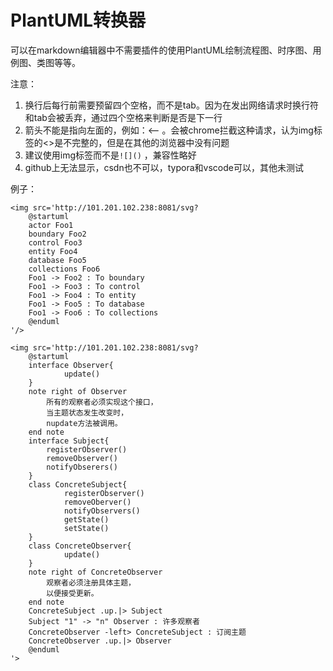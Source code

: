 # PlantUML转换器

可以在markdown编辑器中不需要插件的使用PlantUML绘制流程图、时序图、用例图、类图等等。

注意：
1. 换行后每行前需要预留四个空格，而不是tab。因为在发出网络请求时换行符和tab会被丢弃，通过四个空格来判断是否是下一行
2. 箭头不能是指向左面的，例如：<-- 。会被chrome拦截这种请求，认为img标签的<>是不完整的，但是在其他的浏览器中没有问题
3. 建议使用img标签而不是`![]()` ，兼容性略好
4. github上无法显示，csdn也不可以，typora和vscode可以，其他未测试

例子：

```
<img src='http://101.201.102.238:8081/svg?
    @startuml
    actor Foo1
    boundary Foo2
    control Foo3
    entity Foo4
    database Foo5
    collections Foo6
    Foo1 -> Foo2 : To boundary
    Foo1 -> Foo3 : To control
    Foo1 -> Foo4 : To entity
    Foo1 -> Foo5 : To database
    Foo1 -> Foo6 : To collections
    @enduml
'/>
```


```
<img src='http://101.201.102.238:8081/svg?
    @startuml
    interface Observer{
            update()
    }
    note right of Observer
        所有的观察者必须实现这个接口，
        当主题状态发生改变时，
        nupdate方法被调用。
    end note
    interface Subject{
        registerObserver()
        removeObserver()
        notifyObserers()
    }
    class ConcreteSubject{
            registerObserver()
            removeOberver()
            notifyObservers()
            getState()
            setState()
    }
    class ConcreteObserver{
            update()
    }
    note right of ConcreteObserver
        观察者必须注册具体主题，
        以便接受更新。
    end note
    ConcreteSubject .up.|> Subject
    Subject "1" -> "n" Observer : 许多观察者
    ConcreteObserver -left> ConcreteSubject : 订阅主题
    ConcreteObserver .up.|> Observer
    @enduml
'>
```
